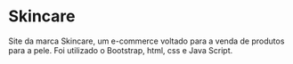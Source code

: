 # Skincare

Site da marca Skincare, um e-commerce voltado para a venda de produtos para a pele.
Foi utilizado o Bootstrap, html, css e Java Script.
